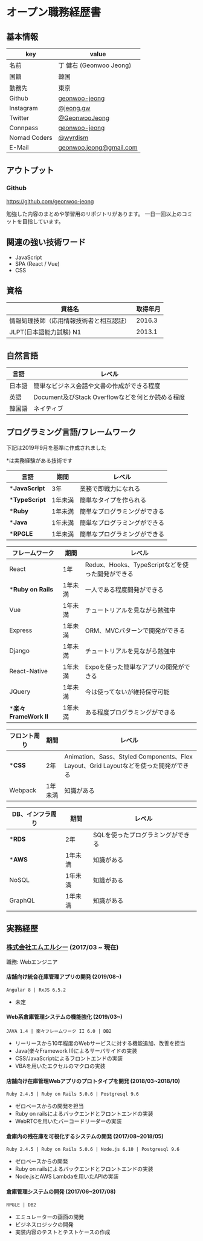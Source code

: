 # オープン職務経歴書

## 基本情報
|key|value|
|---|-----|
|名前|丁 健右 (Geonwoo Jeong)|
|国籍|韓国|
|勤務先|東京|
|Github|[geonwoo-jeong](https://github.com/geonwoo-jeong)|
|Instagram|[@jeong.gw](https://instagram.com/jeong.gw)|
|Twitter|[@GeonwooJeong](https://twitter.com/GeonwooJeong)|
|Connpass|[geonwoo-jeong](https://connpass.com/user/geonwoo-jeong/)|
|Nomad Coders|[@wyrdism](https://challenges.nomadcoders.co/@wyrdism)|
|E-Mail|[geonwoo.jeong@gmail.com](geonwoo.jeong@gmail.com)|

## アウトプット

### Github
https://github.com/geonwoo-jeong

勉強した内容のまとめや学習用のリポジトリがあります。
一日一回以上のコミットを目指しています。

## 関連の強い技術ワード

- JavaScript
- SPA (React / Vue)
- CSS

## 資格

|資格名|取得年月|
|------|--------|
|情報処理技師（応用情報技術者と相互認証）|2016.3|
|JLPT(日本語能力試験) N1|2013.1|

## 自然言語

|言語|レベル|
|----|------|
|日本語|簡単なビジネス会話や文書の作成ができる程度|
|英語|Document及びStack Overflowなどを何とか読める程度|
|韓国語|ネイティブ|

## プログラミング言語/フレームワーク

下記は2019年9月を基準に作成されました

*は実務経験がある技術です

|言語|期間|レベル|
|----|---|------|
|***JavaScript**|3年|業務で即戦力になれる|
|***TypeScript**|1年未満|簡単なタイプを作られる|
|***Ruby**|1年未満|簡単なプログラミングができる|
|***Java**|1年未満|簡単なプログラミングができる|
|***RPGLE**|1年未満|簡単なプログラミングができる|

|フレームワーク|期間|レベル|
|--------------|---|------|
|React|1年|Redux、Hooks、TypeScriptなどを使った開発ができる|
|***Ruby on Rails**|1年未満|一人である程度開発ができる|
|Vue|1年未満|チュートリアルを見ながら勉強中|
|Express|1年未満|ORM、MVCパターンで開発ができる|
|Django|1年未満|チュートリアルを見ながら勉強中|
|React-Native|1年未満|Expoを使った簡単なアプリの開発ができる|
|JQuery|1年未満|今は使ってないが維持保守可能|
|***楽々FrameWork II**|1年未満|ある程度プログラミングができる|

|フロント周り	|期間|レベル|
|-------------|---|------|
|***CSS**|2年|Animation、Sass、Styled Components、Flex Layout、Grid Layoutなどを使った開発ができる|
|Webpack|1年未満|知識がある|

|DB、インフラ周り	|期間|レベル|
|----|---|----|
|***RDS**|2年|SQLを使ったプログラミングができる|
|***AWS**|1年未満|知識がある|
|NoSQL|1年未満|知識がある|
|GraphQL|1年未満|知識がある|

## 実務経歴  
### [株式会社エムエルシー](http://www.mizuiwa.co.jp/) (2017/03 ~ 現在)

職務: Webエンジニア

####  店舗向け統合在庫管理アプリの開発 (2019/08~)
```
Angular 8 | RxJS 6.5.2
```
  
- 未定

#### Web系倉庫管理システムの機能強化 (2019/03~)
  
  ```
  JAVA 1.4 | 楽々フレームワーク II 6.0 | DB2
  ```
- リーリースから10年程度のWebサービスに対する機能追加、改善を担当
- Java(楽々Framework II)によるサーバサイドの実装
- CSS/JavaScriptによるフロントエンドの実装
- VBAを用いたエクセルのマクロの実装

#### 店舗向け在庫管理Webアプリのプロトタイプを開発 (2018/03~2018/10)

  ```
  Ruby 2.4.5 | Ruby on Rails 5.0.6 | Postgresql 9.6
  ```
- ゼロベースからの開発を担当
- Ruby on railsによるバックエンドとフロントエンドの実装
- WebRTCを用いたバーコードリーダーの実装

#### 倉庫内の残在庫を可視化するシステムの開発 (2017/08~2018/05)

  ```
  Ruby 2.4.5 | Ruby on Rails 5.0.6 | Node.js 6.10 | Postgresql 9.6
  ```
- ゼロベースからの開発
- Ruby on railsによるバックエンドとフロントエンドの実装
- Node.jsとAWS Lambdaを用いたAPIの実装

#### 倉庫管理システムの開発 (2017/06~2017/08)
```
RPGLE | DB2
```
- エミュレーターの画面の開発
- ビジネスロジックの開発
- 実装内容のテストとテストケースの作成
